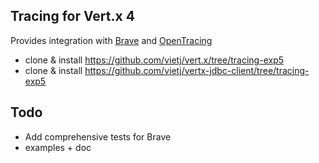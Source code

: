 ## Tracing for Vert.x 4

Provides integration with [Brave](https://github.com/openzipkin/brave) and [OpenTracing](https://opentracing.io)

- clone & install https://github.com/vietj/vert.x/tree/tracing-exp5
- clone & install https://github.com/vietj/vertx-jdbc-client/tree/tracing-exp5

## Todo

- Add comprehensive tests for Brave
- examples + doc
